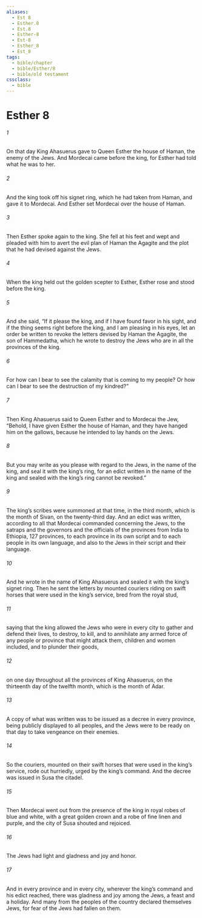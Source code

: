 ```yaml
---
aliases:
  - Est 8
  - Esther.8
  - Est.8
  - Esther-8
  - Est-8
  - Esther_8
  - Est_8
tags:
  - bible/chapter
  - bible/Esther/8
  - bible/old testament
cssclass:
  - bible
---
```


# Esther 8

###### 1
On that day King Ahasuerus gave to Queen Esther the house of Haman, the enemy of the Jews. And Mordecai came before the king, for Esther had told what he was to her.
###### 2
And the king took off his signet ring, which he had taken from Haman, and gave it to Mordecai. And Esther set Mordecai over the house of Haman.
###### 3
Then Esther spoke again to the king. She fell at his feet and wept and pleaded with him to avert the evil plan of Haman the Agagite and the plot that he had devised against the Jews.
###### 4
When the king held out the golden scepter to Esther, Esther rose and stood before the king.
###### 5
And she said, “If it please the king, and if I have found favor in his sight, and if the thing seems right before the king, and I am pleasing in his eyes, let an order be written to revoke the letters devised by Haman the Agagite, the son of Hammedatha, which he wrote to destroy the Jews who are in all the provinces of the king.
###### 6
For how can I bear to see the calamity that is coming to my people? Or how can I bear to see the destruction of my kindred?”
###### 7
Then King Ahasuerus said to Queen Esther and to Mordecai the Jew, “Behold, I have given Esther the house of Haman, and they have hanged him on the gallows, because he intended to lay hands on the Jews.
###### 8
But you may write as you please with regard to the Jews, in the name of the king, and seal it with the king’s ring, for an edict written in the name of the king and sealed with the king’s ring cannot be revoked.”
###### 9
The king’s scribes were summoned at that time, in the third month, which is the month of Sivan, on the twenty-third day. And an edict was written, according to all that Mordecai commanded concerning the Jews, to the satraps and the governors and the officials of the provinces from India to Ethiopia, 127 provinces, to each province in its own script and to each people in its own language, and also to the Jews in their script and their language.
###### 10
And he wrote in the name of King Ahasuerus and sealed it with the king’s signet ring. Then he sent the letters by mounted couriers riding on swift horses that were used in the king’s service, bred from the royal stud,
###### 11
saying that the king allowed the Jews who were in every city to gather and defend their lives, to destroy, to kill, and to annihilate any armed force of any people or province that might attack them, children and women included, and to plunder their goods,
###### 12
on one day throughout all the provinces of King Ahasuerus, on the thirteenth day of the twelfth month, which is the month of Adar.
###### 13
A copy of what was written was to be issued as a decree in every province, being publicly displayed to all peoples, and the Jews were to be ready on that day to take vengeance on their enemies.
###### 14
So the couriers, mounted on their swift horses that were used in the king’s service, rode out hurriedly, urged by the king’s command. And the decree was issued in Susa the citadel.
###### 15
Then Mordecai went out from the presence of the king in royal robes of blue and white, with a great golden crown and a robe of fine linen and purple, and the city of Susa shouted and rejoiced.
###### 16
The Jews had light and gladness and joy and honor.
###### 17
And in every province and in every city, wherever the king’s command and his edict reached, there was gladness and joy among the Jews, a feast and a holiday. And many from the peoples of the country declared themselves Jews, for fear of the Jews had fallen on them.


